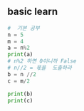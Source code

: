 ## basic learn

```python
#  기본 공부
n = 5
m = 4
a = n%2
print(a)
# n%2 하면 0이니까 False 
# n//2 = 몫을  도출하라
b = n //2
c = m/2

print(b)
print(c)
```

